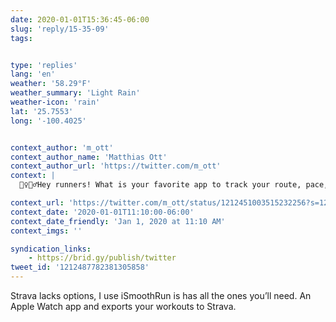 ```yaml
---
date: 2020-01-01T15:36:45-06:00
slug: 'reply/15-35-09'
tags:


type: 'replies'
lang: 'en'
weather: '58.29°F'
weather_summary: 'Light Rain'
weather-icon: 'rain'
lat: '25.7553'
long: '-100.4025'


context_author: 'm_ott'
context_author_name: 'Matthias Ott'
context_author_url: 'https://twitter.com/m_ott'
context: |
  🏃‍♀️🏃‍♂️Hey runners! What is your favorite app to track your route, pace, and progress over time?

context_url: 'https://twitter.com/m_ott/status/1212451003515232256?s=12'
context_date: '2020-01-01T11:10:00-06:00'
context_date_friendly: 'Jan 1, 2020 at 11:10 AM'
context_imgs: ''

syndication_links:
    - https://brid.gy/publish/twitter
tweet_id: '1212487782381305858'
---
```

Strava lacks options, I use iSmoothRun is has all the ones you’ll need. An Apple Watch app and exports your workouts to Strava.